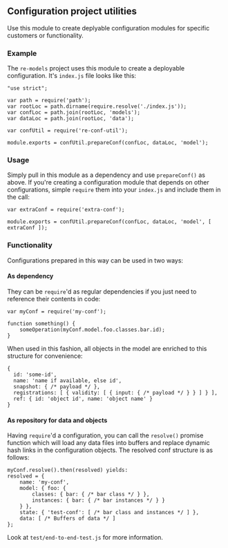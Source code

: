 ## Configuration project utilities ##

Use this module to create deplyable configuration modules for specific customers
or functionality.

### Example ###

The `re-models` project uses this module to create a deployable
configuration. It's `index.js` file looks like this:

```
"use strict";

var path = require('path');
var rootLoc = path.dirname(require.resolve('./index.js'));
var confLoc = path.join(rootLoc, 'models');
var dataLoc = path.join(rootLoc, 'data');

var confUtil = require('re-conf-util');

module.exports = confUtil.prepareConf(confLoc, dataLoc, 'model');
```

### Usage ###

Simply pull in this module as a dependency and use `prepareConf()` as above. If
you're creating a configuration module that depends on other configurations,
simple `require` them into your `index.js` and include them in the call:

```
var extraConf = require('extra-conf');

module.exports = confUtil.prepareConf(confLoc, dataLoc, 'model', [ extraConf ]);
```

### Functionality ###

Configurations prepared in this way can be used in two ways:

#### As dependency ####

They can be `require`'d as regular dependencies if you just need to reference
their contents in code:

```
var myConf = require('my-conf');

function something() {
    someOperation(myConf.model.foo.classes.bar.id);
}
```

When used in this fashion, all objects in the model are enriched to this
structure for convenience:

```
{
  id: 'some-id',
  name: 'name if available, else id',
  snapshot: { /* payload */ },
  registrations: [ { validity: [ { input: { /* payload */ } } ] } ],
  ref: { id: 'object id', name: 'object name' }
}
```

#### As repository for data and objects ####
Having `require`'d a configuration, you can call the `resolve()` promise function
which will load any data files into buffers and replace dynamic hash links in the
configuration objects. The resolved conf structure is as follows:

```
myConf.resolve().then(resolved) yields:
resolved = {
    name: 'my-conf',
    model: { foo: {
        classes: { bar: { /* bar class */ } },
        instances: { bar: { /* bar instances */ } }
    } },
    state: { 'test-conf': [ /* bar class and instances */ ] },
    data: [ /* Buffers of data */ ]
};
```

Look at `test/end-to-end-test.js` for more information.
